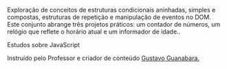 <p>Exploração de conceitos de estruturas condicionais aninhadas, simples e compostas, estruturas de repetição e manipulação de eventos no DOM. Este conjunto abrange três projetos práticos: um contador de números, um relógio que reflete o horário atual e um informador de idade..</p>
<p>Estudos sobre JavaScript</p>

Instruído pelo Professor e criador de conteúdo [Gustavo Guanabara.](https://www.youtube.com/channel/UCrWvhVmt0Qac3HgsjQK62FQ)

